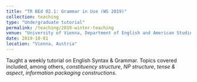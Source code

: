 ```yaml
---
title: "TR BEd 02.1: Grammar in Use (WS 2019)"
collection: teaching
type: "Undergraduate tutorial"
permalink: /teaching/2019-winter-teaching
venue: "University of Vienna, Department of English and American Studies"
date: 2019-10-01
location: "Vienna, Austria"
---
```


Taught a weekly tutorial on English Syntax & Grammar. Topics covered included, among others, _constituency structure_, _NP structure_, _tense & aspect_, _information packaging constructions_.

